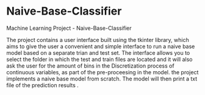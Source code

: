 # Naive-Base-Classifier

Machine Learning Project - Naive-Base-Classifier 

The project contains a user interface built using the tkinter library, which aims to give the user a convenient and simple interface to run a naive base model based on a separate trian and test set.
The interface allows you to select the folder in which the test and train files are located and it will also ask the user for the amount of bins in the Discretization process of continuous variables, as part of the pre-proceesing in the model.
the project implements a naive base model from scratch.
The model will then print a txt file of the prediction results .
